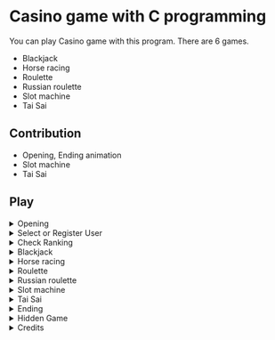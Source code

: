 # Casino game with C programming

You can play Casino game with this program. There are 6 games.
- Blackjack
- Horse racing
- Roulette
- Russian roulette
- Slot machine
- Tai Sai

## Contribution

- Opening, Ending animation
- Slot machine
- Tai Sai

## Play

<details>
<summary>Opening</summary>
<br>
  
![opening](https://user-images.githubusercontent.com/68963707/134528034-6af0d89b-7d4f-4624-9b59-d4db04fee441.gif)

</details>

<details>
<summary>Select or Register User</summary>
  
## Select
![select_user](https://user-images.githubusercontent.com/68963707/134572799-058f5fde-ac89-4276-8bd3-7f13264baf4b.gif)
  
## Register 1
![register_user1](https://user-images.githubusercontent.com/68963707/134573707-445f104e-56e2-4b95-8ec0-73b4143fbf9d.gif)

## Register 2
![register_user2](https://user-images.githubusercontent.com/68963707/134573741-91e83189-844d-4a19-a928-442cdbbb65dc.gif)

</details>

<details>
<summary>Check Ranking</summary>
<br>
  
![ranking](https://user-images.githubusercontent.com/68963707/134695927-da508a1e-dafb-4a61-97e5-7ef35516fd42.gif)

</details>

<details>
<summary>Blackjack</summary>
<br>
  


</details>

<details>
<summary>Horse racing</summary>
<br>
  


</details>

<details>
<summary>Roulette</summary>
<br>
  


</details>

<details>
<summary>Russian roulette</summary>
<br>
  


</details>

<details>
<summary>Slot machine</summary>
<br>
  


</details>

<details>
<summary>Tai Sai</summary>
<br>
  


</details>

<details>
<summary>Ending</summary>
<br>
  


</details>

<details>
<summary>Hidden Game</summary>
<br>
  


</details>

<details>
<summary>Credits</summary>
<br>
  
![credits](https://user-images.githubusercontent.com/68963707/134696214-470def08-540d-40cf-aeb0-fd5ce905d9f4.gif)

</details>


